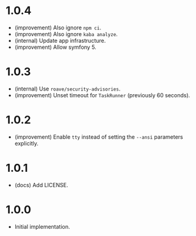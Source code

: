1.0.4
=====

*   (improvement) Also ignore `npm ci`.
*   (improvement) Also ignore `kaba analyze`.
*   (internal) Update app infrastructure.
*   (improvement) Allow symfony 5.


1.0.3
=====

*   (internal) Use `roave/security-advisories`.
*   (improvement) Unset timeout for `TaskRunner` (previously 60 seconds).


1.0.2
=====

*   (improvement) Enable `tty` instead of setting the `--ansi` parameters explicitly.


1.0.1
=====

*   (docs) Add LICENSE.


1.0.0
=====

*   Initial implementation.
